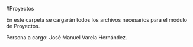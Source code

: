 #Proyectos

En este carpeta se cargarán todos los archivos necesarios para el módulo de Proyectos.

Persona a cargo: José Manuel Varela Hernández.
